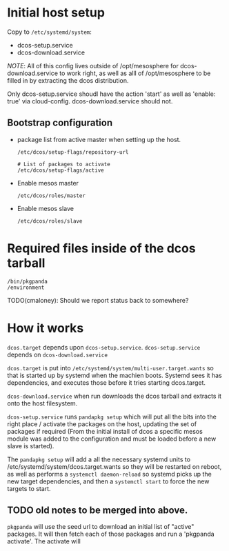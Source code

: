 # Initial host setup

Copy to `/etc/systemd/system`:
 - dcos-setup.service
 - dcos-download.service

*NOTE*: All of this config lives outside of /opt/mesosphere for dcos-download.service to work right, as well as alll of /opt/mesosphere to be filled in by extracting the dcos distribution.

Only dcos-setup.service shoudl have the action 'start' as well as 'enable: true' via cloud-config. dcos-download.service should not.

## Bootstrap configuration

 - package list from active master when setting up the host.
   ```
   /etc/dcos/setup-flags/repository-url

   # List of packages to activate
   /etc/dcos/setup-flags/active
   ```

 - Enable mesos master

   `/etc/dcos/roles/master`

 - Enable mesos slave

   `/etc/dcos/roles/slave`

# Required files inside of the dcos tarball
```
/bin/pkgpanda
/environment
```

TODO(cmaloney): Should we report status back to somewhere?

# How it works


`dcos.target` depends upon `dcos-setup.service`. `dcos-setup.service` depends on
`dcos-download.service`

`dcos.target` is put into `/etc/systemd/system/multi-user.target.wants` so that is started
up by systemd when the machien boots. Systemd sees it has dependencies, and executes those
before it tries starting dcos.target.

`dcos-download.service` when run downloads the dcos tarball and extracts it onto the host
filesystem.

`dcos-setup.service` runs `pandapkg setup` which will put all the bits into the right place / activate the packages on the host, updating the set of packages if required (From the initial install of dcos a specific mesos module was added to the
configuration and must be loaded before a new slave is started).

The `pandapkg setup` will add a all the necessary systemd units to /etc/systemd/system/dcos.target.wants so they will be restarted on reboot, as well as performs a `systemctl daemon-reload` so systemd picks up the new target dependencies, and then a `systemctl start` to force the new targets to start.


## TODO old notes to be merged into above.
`pkgpanda` will use the seed url to download an initial list of "active"
packages. It will then fetch each of those packages and run a 'pkgpanda activate'.
The activate will
